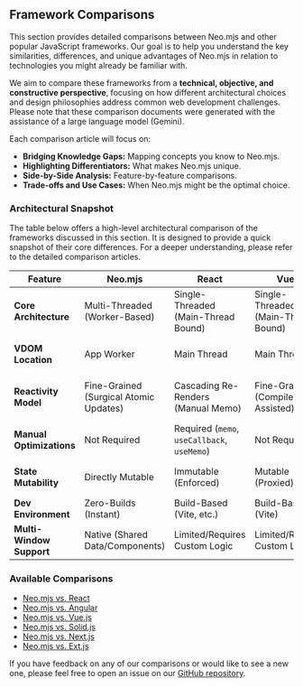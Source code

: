 
## Framework Comparisons

This section provides detailed comparisons between Neo.mjs and other popular JavaScript frameworks. Our goal is to help
you understand the key similarities, differences, and unique advantages of Neo.mjs in relation to technologies you might
already be familiar with.

We aim to compare these frameworks from a **technical, objective, and constructive perspective**, focusing on how
different architectural choices and design philosophies address common web development challenges. Please note that
these comparison documents were generated with the assistance of a large language model (Gemini).

Each comparison article will focus on:

*   **Bridging Knowledge Gaps:** Mapping concepts you know to Neo.mjs.
*   **Highlighting Differentiators:** What makes Neo.mjs unique.
*   **Side-by-Side Analysis:** Feature-by-feature comparisons.
*   **Trade-offs and Use Cases:** When Neo.mjs might be the optimal choice.

### Architectural Snapshot

The table below offers a high-level architectural comparison of the frameworks discussed in this section. It is designed
to provide a quick snapshot of their core differences. For a deeper understanding, please refer to the detailed comparison
articles.

| Feature                 | Neo.mjs                                | React                                   | Vue.js                               | Solid.js                                | Angular                                 |
| ----------------------- |----------------------------------------| --------------------------------------- | ------------------------------------ | --------------------------------------- | --------------------------------------- |
| **Core Architecture**   | Multi-Threaded (Worker-Based)          | Single-Threaded (Main-Thread Bound)     | Single-Threaded (Main-Thread Bound)  | Single-Threaded (Main-Thread Bound)     | Single-Threaded (Main-Thread Bound)     |
| **VDOM Location**       | App Worker                             | Main Thread                             | Main Thread                          | No VDOM (Direct DOM Updates)            | Main Thread                             |
| **Reactivity Model**    | Fine-Grained (Surgical Atomic Updates) | Cascading Re-Renders (Manual Memo)      | Fine-Grained (Compiler-Assisted)     | Fine-Grained (Non-Destructive)          | Zone.js (Automatic Change Detection)    |
| **Manual Optimizations**| Not Required                           | Required (`memo`, `useCallback`, `useMemo`) | Not Required                         | Not Required                            | Not Required                            |
| **State Mutability**    | Directly Mutable                       | Immutable (Enforced)                    | Mutable (Proxied)                    | Mutable (Proxied)                       | Mutable (Observable-based)              |
| **Dev Environment**     | Zero-Builds (Instant)                  | Build-Based (Vite, etc.)                | Build-Based (Vite)                   | Build-Based (Vite)                      | Build-Based (Angular CLI)               |
| **Multi-Window Support**| Native (Shared Data/Components)        | Limited/Requires Custom Logic           | Limited/Requires Custom Logic        | Limited/Requires Custom Logic           | Limited/Requires Custom Logic           |

### Available Comparisons

*   [Neo.mjs vs. React](/learn/comparisons/NeoVsReact.md)
*   [Neo.mjs vs. Angular](/learn/comparisons/NeoVsAngular.md)
*   [Neo.mjs vs. Vue.js](/learn/comparisons/NeoVsVue.md)
*   [Neo.mjs vs. Solid.js](/learn/comparisons/NeoVsSolid.md)
*   [Neo.mjs vs. Next.js](/learn/comparisons/NeoVsNextJs.md)
*   [Neo.mjs vs. Ext.js](/learn/comparisons/NeoVsExtJs.md)

If you have feedback on any of our comparisons or would like to see a new one, please feel free to open an issue on our
[GitHub repository](https://github.com/neomjs/neo/issues).
